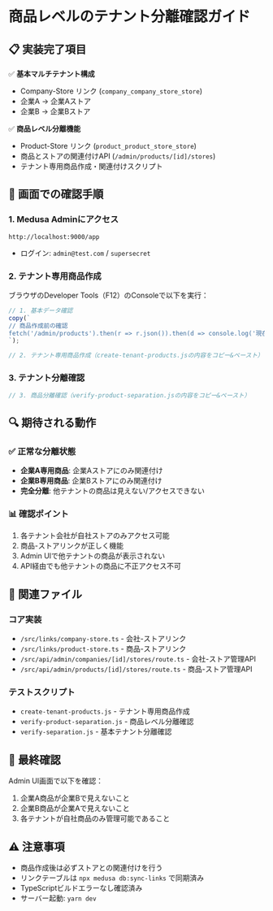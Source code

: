 # 商品レベルのテナント分離確認ガイド

## 📋 実装完了項目

✅ **基本マルチテナント構成**
- Company-Store リンク (`company_company_store_store`)
- 企業A → 企業Aストア
- 企業B → 企業Bストア

✅ **商品レベル分離機能**
- Product-Store リンク (`product_product_store_store`)
- 商品とストアの関連付けAPI (`/admin/products/[id]/stores`)
- テナント専用商品作成・関連付けスクリプト

## 🚀 画面での確認手順

### 1. Medusa Adminにアクセス
```
http://localhost:9000/app
```
- ログイン: `admin@test.com` / `supersecret`

### 2. テナント専用商品作成
ブラウザのDeveloper Tools（F12）のConsoleで以下を実行：

```javascript
// 1. 基本データ確認
copy(`
// 商品作成前の確認
fetch('/admin/products').then(r => r.json()).then(d => console.log('現在の商品数:', d?.products?.length))
`); 
```

```javascript
// 2. テナント専用商品作成（create-tenant-products.jsの内容をコピー&ペースト）
```

### 3. テナント分離確認
```javascript
// 3. 商品分離確認（verify-product-separation.jsの内容をコピー&ペースト）
```

## 🔍 期待される動作

### ✅ 正常な分離状態
- **企業A専用商品**: 企業Aストアにのみ関連付け
- **企業B専用商品**: 企業Bストアにのみ関連付け
- **完全分離**: 他テナントの商品は見えない/アクセスできない

### 📊 確認ポイント
1. 各テナント会社が自社ストアのみアクセス可能
2. 商品-ストアリンクが正しく機能
3. Admin UIで他テナントの商品が表示されない
4. API経由でも他テナントの商品に不正アクセス不可

## 📁 関連ファイル

### コア実装
- `/src/links/company-store.ts` - 会社-ストアリンク
- `/src/links/product-store.ts` - 商品-ストアリンク
- `/src/api/admin/companies/[id]/stores/route.ts` - 会社-ストア管理API
- `/src/api/admin/products/[id]/stores/route.ts` - 商品-ストア管理API

### テストスクリプト
- `create-tenant-products.js` - テナント専用商品作成
- `verify-product-separation.js` - 商品レベル分離確認
- `verify-separation.js` - 基本テナント分離確認

## 🎯 最終確認
Admin UI画面で以下を確認：
1. 企業A商品が企業Bで見えないこと
2. 企業B商品が企業Aで見えないこと
3. 各テナントが自社商品のみ管理可能であること

## ⚠️ 注意事項
- 商品作成後は必ずストアとの関連付けを行う
- リンクテーブルは `npx medusa db:sync-links` で同期済み
- TypeScriptビルドエラーなし確認済み
- サーバー起動: `yarn dev`
